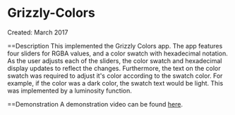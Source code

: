 # Grizzly-Colors
Created: March 2017

==Description
This implemented the Grizzly Colors app. The app features four sliders for 
RGBA values, and a color swatch with hexadecimal notation. As the user adjusts
each of the sliders, the color swatch and hexadecimal display updates to reflect
the changes. Furthermore, the text on the color swatch was required to 
adjust it's color according to the swatch color. For example, if the color
was a dark color, the swatch text would be light. This was implemented by 
a luminosity function.

==Demonstration
A demonstration video can be found [here](https://www.youtube.com/watch?v=4UowvU98tO0).
